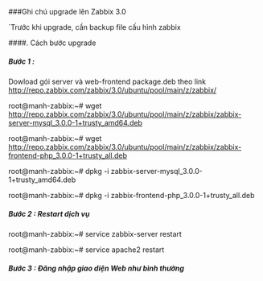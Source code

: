 ###Ghi chú upgrade lên Zabbix 3.0

`Trước khi upgrade, cần backup file cấu hình zabbix

####. Cách bước upgrade

##### Bước 1 : 

Dowload gói server và web-frontend package.deb theo link http://repo.zabbix.com/zabbix/3.0/ubuntu/pool/main/z/zabbix/

root@manh-zabbix:~# wget http://repo.zabbix.com/zabbix/3.0/ubuntu/pool/main/z/zabbix/zabbix-server-mysql_3.0.0-1+trusty_amd64.deb

root@manh-zabbix:~# wget http://repo.zabbix.com/zabbix/3.0/ubuntu/pool/main/z/zabbix/zabbix-frontend-php_3.0.0-1+trusty_all.deb

root@manh-zabbix:~# dpkg -i zabbix-server-mysql_3.0.0-1+trusty_amd64.deb

root@manh-zabbix:~# dpkg -i zabbix-frontend-php_3.0.0-1+trusty_all.deb

##### Bước 2 : Restart dịch vụ

  root@manh-zabbix:~# service zabbix-server restart
  
  root@manh-zabbix:~# service apache2 restart

##### Bước 3 : Đăng nhập giao diện Web như bình thường
